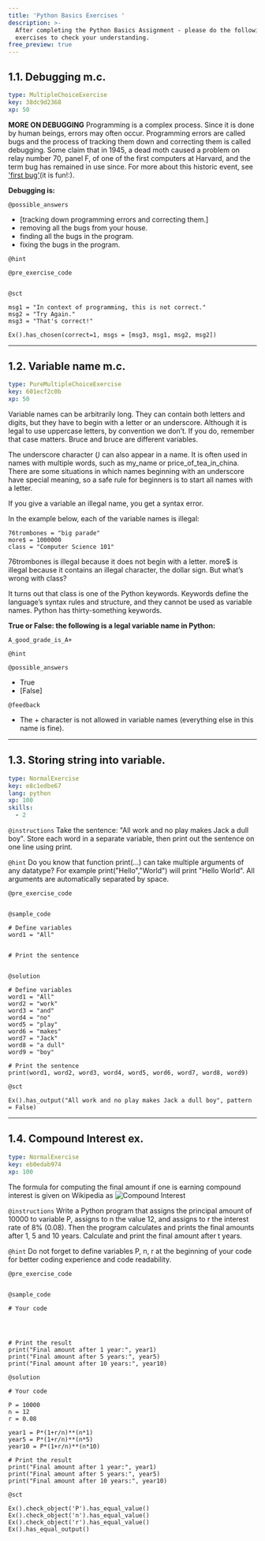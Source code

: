 ```yaml
---
title: 'Python Basics Exercises '
description: >-
  After completing the ​Python Basics Assignment - please do the following
  exercises to check your understanding.
free_preview: true
---
```


## 1.1. Debugging m.c.

```yaml
type: MultipleChoiceExercise
key: 38dc9d2368
xp: 50
```

**MORE ON DEBUGGING**
Programming is a complex process. Since it is done by human beings, errors may often occur. Programming errors are called bugs and the process of tracking them down and correcting them is called debugging. Some claim that in 1945, a dead moth caused a problem on relay number 70, panel F, of one of the first computers at Harvard, and the term bug has remained in use since. For more about this historic event, see ['first bug'](http://en.wikipedia.org/wiki/File:H96566k.jpg)(it is fun!:).

**Debugging is:**

`@possible_answers`
- [tracking down programming errors and correcting them.]
- removing all the bugs from your house. 
- finding all the bugs in the program.
- fixing the bugs in the program.

`@hint`


`@pre_exercise_code`
```{python}

```

`@sct`
```{python}
msg1 = "In context of programming, this is not correct."
msg2 = "Try Again."
msg3 = "That's correct!"

Ex().has_chosen(correct=1, msgs = [msg3, msg1, msg2, msg2])
```

---

## 1.2. Variable name m.c.

```yaml
type: PureMultipleChoiceExercise
key: 601ecf2c0b
xp: 50
```

Variable names can be arbitrarily long. They can contain both letters and digits, but they have to begin with a letter or an underscore. Although it is legal to use uppercase letters, by convention we don’t. If you do, remember that case matters. Bruce and bruce are different variables.

The underscore character (_)_ can also appear in a name. It is often used in names with multiple words, such as my_name or price_of_tea_in_china. There are some situations in which names beginning with an underscore have special meaning, so a safe rule for beginners is to start all names with a letter.

If you give a variable an illegal name, you get a syntax error.

In the example below, each of the variable names is illegal:
```
76trombones = "big parade"
more$ = 1000000
class = "Computer Science 101"
```
76trombones is illegal because it does not begin with a letter. more$ is illegal because it contains an illegal character, the dollar sign. But what’s wrong with class?

It turns out that class is one of the Python keywords. Keywords define the language’s syntax rules and structure, and they cannot be used as variable names. Python has thirty-something keywords.

**True or False: the following is a legal variable name in Python:** 
```
A_good_grade_is_A+
```

`@hint`


`@possible_answers`
- True
- [False]

`@feedback`
- The + character is not allowed in variable names (everything else in this name is fine).

---

## 1.3. Storing string into variable.

```yaml
type: NormalExercise
key: e8c1edbe67
lang: python
xp: 100
skills:
  - 2
```



`@instructions`
Take the sentence: "All work and no play makes Jack a dull boy". 
Store each word in a separate variable, then print out the sentence on one line using print.

`@hint`
Do you know that function print(...) can take multiple arguments of any datatype? For example print("Hello","World") will print "Hello World". All arguments are automatically separated by space.

`@pre_exercise_code`
```{python}

```

`@sample_code`
```{python}
# Define variables
word1 = "All"


# Print the sentence


```

`@solution`
```{python}
# Define variables
word1 = "All"
word2 = "work"
word3 = "and"
word4 = "no"
word5 = "play"
word6 = "makes"
word7 = "Jack"
word8 = "a dull"
word9 = "boy"

# Print the sentence
print(word1, word2, word3, word4, word5, word6, word7, word8, word9)

```

`@sct`
```{python}
Ex().has_output("All work and no play makes Jack a dull boy", pattern = False)
```

---

## 1.4. Compound Interest ex.

```yaml
type: NormalExercise
key: eb0edab974
xp: 100
```

The formula for computing the final amount if one is earning compound interest is given on Wikipedia as ![Compound Interest](https://www.thecalculatorsite.com/images/compound-interest-formula-diagram.png)

`@instructions`
Write a Python program that assigns the principal amount of 10000 to variable P, assigns to n the value 12, and assigns to r the interest rate of 8% (0.08). Then the program calculates and prints the final amounts after 1, 5 and 10 years. Calculate and print the final amount after t years.

`@hint`
Do not forget to define variables P, n, r at the beginning of your code for better coding experience and code readability.

`@pre_exercise_code`
```{python}

```

`@sample_code`
```{python}
# Your code




# Print the result
print("Final amount after 1 year:", year1)
print("Final amount after 5 years:", year5)
print("Final amount after 10 years:", year10)

```

`@solution`
```{python}
# Your code

P = 10000
n = 12
r = 0.08

year1 = P*(1+r/n)**(n*1)
year5 = P*(1+r/n)**(n*5)
year10 = P*(1+r/n)**(n*10)

# Print the result
print("Final amount after 1 year:", year1)
print("Final amount after 5 years:", year5)
print("Final amount after 10 years:", year10)

```

`@sct`
```{python}
Ex().check_object('P').has_equal_value()
Ex().check_object('n').has_equal_value()
Ex().check_object('r').has_equal_value()
Ex().has_equal_output()
```
